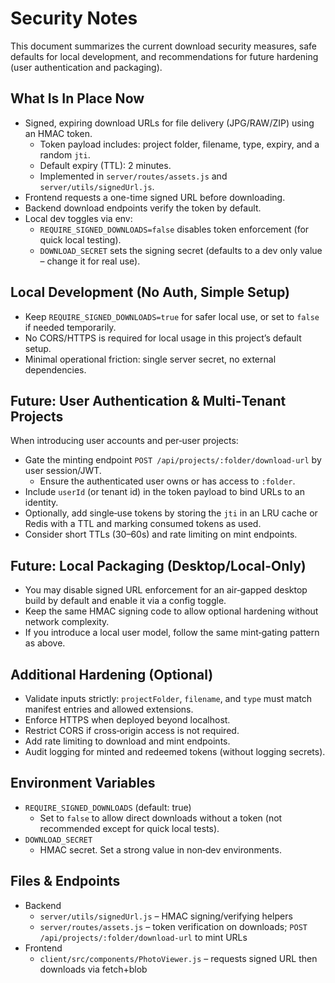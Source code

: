 # Security Notes

This document summarizes the current download security measures, safe defaults for local development, and recommendations for future hardening (user authentication and packaging).

## What Is In Place Now

- Signed, expiring download URLs for file delivery (JPG/RAW/ZIP) using an HMAC token.
  - Token payload includes: project folder, filename, type, expiry, and a random `jti`.
  - Default expiry (TTL): 2 minutes.
  - Implemented in `server/routes/assets.js` and `server/utils/signedUrl.js`.
- Frontend requests a one-time signed URL before downloading.
- Backend download endpoints verify the token by default.
- Local dev toggles via env:
  - `REQUIRE_SIGNED_DOWNLOADS=false` disables token enforcement (for quick local testing).
  - `DOWNLOAD_SECRET` sets the signing secret (defaults to a dev only value – change it for real use).

## Local Development (No Auth, Simple Setup)

- Keep `REQUIRE_SIGNED_DOWNLOADS=true` for safer local use, or set to `false` if needed temporarily.
- No CORS/HTTPS is required for local usage in this project’s default setup.
- Minimal operational friction: single server secret, no external dependencies.

## Future: User Authentication & Multi‑Tenant Projects

When introducing user accounts and per‑user projects:

- Gate the minting endpoint `POST /api/projects/:folder/download-url` by user session/JWT.
  - Ensure the authenticated user owns or has access to `:folder`.
- Include `userId` (or tenant id) in the token payload to bind URLs to an identity.
- Optionally, add single‑use tokens by storing the `jti` in an LRU cache or Redis with a TTL and marking consumed tokens as used.
- Consider short TTLs (30–60s) and rate limiting on mint endpoints.

## Future: Local Packaging (Desktop/Local-Only)

- You may disable signed URL enforcement for an air‑gapped desktop build by default and enable it via a config toggle.
- Keep the same HMAC signing code to allow optional hardening without network complexity.
- If you introduce a local user model, follow the same mint‑gating pattern as above.

## Additional Hardening (Optional)

- Validate inputs strictly: `projectFolder`, `filename`, and `type` must match manifest entries and allowed extensions.
- Enforce HTTPS when deployed beyond localhost.
- Restrict CORS if cross‑origin access is not required.
- Add rate limiting to download and mint endpoints.
- Audit logging for minted and redeemed tokens (without logging secrets).

## Environment Variables

- `REQUIRE_SIGNED_DOWNLOADS` (default: true)
  - Set to `false` to allow direct downloads without a token (not recommended except for quick local tests).
- `DOWNLOAD_SECRET`
  - HMAC secret. Set a strong value in non‑dev environments.

## Files & Endpoints

- Backend
  - `server/utils/signedUrl.js` – HMAC signing/verifying helpers
  - `server/routes/assets.js` – token verification on downloads; `POST /api/projects/:folder/download-url` to mint URLs
- Frontend
  - `client/src/components/PhotoViewer.js` – requests signed URL then downloads via fetch+blob
